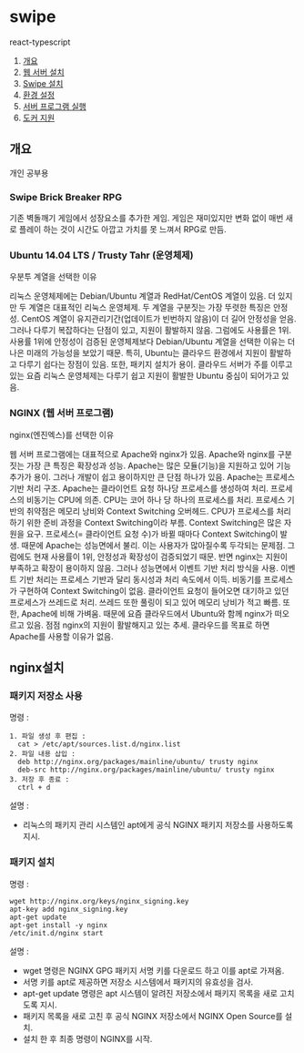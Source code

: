 # swipe
react-typescript

1. [개요](#개요)
2. [웹 서버 설치](#nginx설치)
3. [Swipe 설치]()
4. [환경 설정]()
5. [서버 프로그램 실행]()
6. [도커 지원]()

## 개요

개인 공부용

### Swipe Brick Breaker RPG

기존 벽돌깨기 게임에서 성장요소를 추가한 게임.
게임은 재미있지만 변화 없이 매번 새로 플레이 하는 것이 시간도 아깝고 가치를 못 느껴서 RPG로 만듬.

### Ubuntu 14.04 LTS / Trusty Tahr (운영체제)

우분투 계열을 선택한 이유

리눅스 운영체제에는 Debian/Ubuntu 계열과 RedHat/CentOS 계열이 있음.
더 있지만 두 계열은 대표적인 리눅스 운영체제.
두 계열을 구분짓는 가장 뚜렷한 특징은 안정성.
CentOS 계열이 유지관리기간(업데이트가 빈번하지 않음)이 더 길어 안정성을 얻음.
그러나 다루기 복잡하다는 단점이 있고, 지원이 활발하지 않음.
그럼에도 사용률은 1위.
사용률 1위에 안정성이 검증된 운영체제보다 Debian/Ubuntu 계열을 선택한 이유는 더 나은 미래의 가능성을 보았기 때문.
특히, Ubuntu는 클라우드 환경에서 지원이 활발하고 다루기 쉽다는 장점이 있음.
또한, 패키지 설치가 용이.
클라우드 서버가 주를 이루고 있는 요즘 리눅스 운영체제는 다루기 쉽고 지원이 활발한 Ubuntu 중심이 되어가고 있음.

### NGINX (웹 서버 프로그램)

nginx(엔진엑스)를 선택한 이유

웹 서버 프로그램에는 대표적으로 Apache와 nginx가 있음.
Apache와 nginx를 구분짓는 가장 큰 특징은 확장성과 성능.
Apache는 많은 모듈(기능)을 지원하고 있어 기능 추가가 용이.
그러나 개발이 쉽고 용이하지만 큰 단점 하나가 있음.
Apache는 프로세스 기반 처리 구조.
Apache는 클라이언트 요청 하나당 프로세스를 생성하여 처리.
프로세스의 비동기는 CPU에 의존.
CPU는 코어 하나 당 하나의 프로세스를 처리.
프로세스 기반의 취약점은 메모리 낭비와 Context Switching 오버헤드.
CPU가 프로세스를 처리하기 위한 준비 과정을 Context Switching이라 부름.
Context Switching은 많은 자원을 요구.
프로세스(= 클라이언트 요청 수)가 바뀔 때마다 Context Switching이 발생.
때문에 Apache는 성능면에서 불리.
이는 사용자가 많아질수록 두각되는 문제점.
그럼에도 현재 사용률이 1위, 안정성과 확장성이 검증되었기 때문.
반면 nginx는 지원이 부족하고 확장이 용이하지 않음.
그러나 성능면에서 이벤트 기반 처리 방식을 사용.
이벤트 기반 처리는 프로세스 기반과 달리 동시성과 처리 속도에서 이득.
비동기를 프로세스가 구현하여 Context Switching이 없음.
클라이언트 요청이 들어오면 대기하고 있던 프로세스가 쓰레드로 처리.
쓰레드 또한 풀링이 되고 있어 메모리 낭비가 적고 빠름.
또한, Apache에 비해 가벼움.
때문에 요즘 클라우드에서 Ubuntu와 함께 nginx가 떠오르고 있음.
점점 nginx의 지원이 활발해지고 있는 추세.
클라우드를 목표로 하면 Apache를 사용할 이유가 없음.

## nginx설치

### 패키지 저장소 사용

명령 :

    1. 파일 생성 후 편집 :
      cat > /etc/apt/sources.list.d/nginx.list
    2. 파일 내용 삽입 :
      deb http://nginx.org/packages/mainline/ubuntu/ trusty nginx
      deb-src http://nginx.org/packages/mainline/ubuntu/ trusty nginx
    3. 저장 후 종료 :
      ctrl + d

설명 : 

- 리눅스의 패키지 관리 시스템인 apt에게 공식 NGINX 패키지 저장소를 사용하도록 지시.

### 패키지 설치

명령 :

    wget http://nginx.org/keys/nginx_signing.key
    apt-key add nginx_signing.key
    apt-get update
    apt-get install -y nginx
    /etc/init.d/nginx start

설명 :

- wget 명령은 NGINX GPG 패키지 서명 키를 다운로드 하고 이를 apt로 가져옴.
- 서명 키를 apt로 제공하면 저장소 시스템에서 패키지의 유효성을 검사.
- apt-get update 명령은 apt 시스템이 알려진 저장소에서 패키지 목록을 새로 고치도록 지시.
- 패키지 목록을 새로 고친 후 공식 NGINX 저장소에서 NGINX Open Source를 설치.
- 설치 한 후 최종 명령이 NGINX를 시작.
